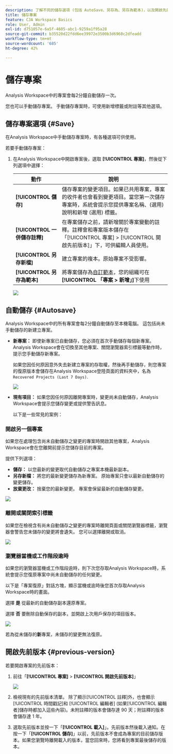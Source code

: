 ```yaml
---
description: 了解不同的儲存選項 (包括 AutoSave、另存為、另存為範本)，以及開啟先前的版本。
title: 儲存專案
feature: CJA Workspace Basics
role: User, Admin
exl-id: d751057e-6a5f-4605-abc1-9259a1f95a28
source-git-commit: b35520d22fdd6ee39972e3500b3d6968c2dfeadd
workflow-type: tm+mt
source-wordcount: '685'
ht-degree: 42%

---
```


# 儲存專案

Analysis Workspace中的專案會每2分鐘自動儲存一次。

您也可以手動儲存專案。 手動儲存專案時，可使用新增標籤或附註等其他選項。

## 儲存專案選項 {#Save}

在Analysis Workspace中手動儲存專案時，有各種選項可供使用。

若要手動儲存專案：

1. 在Analysis Workspace中開啟專案後，選取 **[!UICONTROL 專案]**，然後從下列選項中選擇：

   | 動作 | 說明 |
   |---|---| 
   | **[!UICONTROL 儲存]** | 儲存專案的變更項目。如果已共用專案，專案的收件者也會看到變更項目。當您第一次儲存專案時，系統會提示您提供專案名稱、(選用) 說明和新增 (選用) 標籤。  |
   | **[!UICONTROL 一併儲存註釋]** | 在專案儲存之前，請新增關於專案變動的註釋。註釋會和專案版本儲存在「[!UICONTROL 專案] > [!UICONTROL 開啟先前版本]」下，可供編輯人員使用。 |
   | **[!UICONTROL 另存新檔]** | 建立專案的複本。原始專案不受影響。 |
   | **[!UICONTROL 另存為範本]** | 將專案儲存為[自訂範本](https://experienceleague.adobe.com/docs/analytics/analyze/analysis-workspace/build-workspace-project/starter-projects.html?lang=zh-Hant)，您的組織可在&#x200B;**[!UICONTROL 「專案 > 新增」]**&#x200B;下使用 |

   ![](assets/save-project.png)

## 自動儲存 {#Autosave}

Analysis Workspace中的所有專案會每2分鐘自動儲存至本機電腦。 這包括尚未手動儲存的新建立專案。

* **新專案：** 即使新專案已自動儲存，您必須在首次手動儲存每個新專案。 Analysis Workspace會在切換至其他專案、關閉瀏覽器索引標籤等動作時，提示您手動儲存新專案。

   如果您因任何原因意外失去新建立專案的存取權，然後再手動儲存，則您專案的復原版本會儲存在Analysis Workspace登陸頁面的資料夾中，名為 `Recovered Projects (Last 7 Days)`.

   ![](assets/recovered-folder.png)

* **現有項目：** 如果您因任何原因離開專案時，變更尚未自動儲存，Analysis Workspace會提示您儲存變更或提供警告訊息。

   以下是一些常見的案例：

### 開啟另一個專案

如果您在處理包含尚未自動儲存之變更的專案時開啟其他專案，Analysis Workspace會在您離開前提示您儲存目前的專案。

提供下列選項：

* **儲存：** 以您最新的變更取代自動儲存之專案本機最新副本。
* **另存新檔：** 將您的最新變更儲存為新專案。 原始專案只會以最新自動儲存的變更儲存。
* **放棄更改：** 捨棄您的最新變更。 專案會保留最新的自動儲存變更。

![](assets/existing-save.png)

### 離開或關閉索引標籤

如果您在檢視含有尚未自動儲存之變更的專案時離開頁面或關閉瀏覽器標籤，瀏覽器會警告您未儲存的變更將會遺失。 您可以選擇離開或取消。

![](assets/browser-image.png)

### 瀏覽器當機或工作階段逾時

如果您的瀏覽器當機或工作階段逾時，則下次您存取Analysis Workspace時，系統會提示您復原專案中尚未自動儲存的任何變更。

以下是「專案復原」對話方塊，顯示當機或逾時後您首次存取Analysis Workspace時的畫面。

選擇 **是** 從最新的自動儲存副本還原專案。

選擇 **否** 要刪除自動保存的副本，並開啟上次用戶保存的項目版本。

![](assets/project-recovery.png)

若為從未儲存的&#x200B;**新**&#x200B;專案，未儲存的變更無法復原。

## 開啟先前版本 {#previous-version}

若要開啟專案的先前版本：

1. 前往「**[!UICONTROL 專案]** > **[!UICONTROL 開啟先前版本]**」

   ![](assets/previous-versions.png)

1. 檢視現有的先前版本清單。
   除了顯示[!UICONTROL 註釋]外，也會顯示[!UICONTROL 時間戳記]和 [!UICONTROL 編輯者] (如果[!UICONTROL 編輯者]儲存時都加入這些內容)。未附註釋的版本會儲存達 90 天；附註釋的版本會儲存達 1 年。
1. 選取先前版本並按一下「**[!UICONTROL 載入]**」。先前版本然後載入通知。在按一下「**[!UICONTROL 儲存]**」以前，先前版本不會成為專案的目前儲存版本。如果您瀏覽時離開載入的版本，當您回來時，您將看到專案最後儲存的版本。
